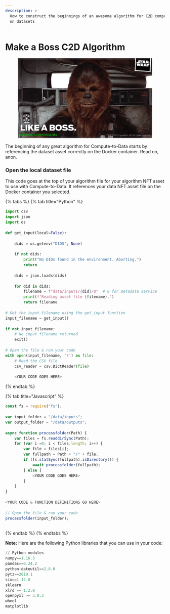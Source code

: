```yaml
---
description: >-
  How to construct the beginnings of an awesome algorithm for C2D compute jobs
  on datasets
---
```


# Make a Boss C2D Algorithm

<figure><img src="../../.gitbook/assets/gif/like-a-boss.gif" alt=""><figcaption></figcaption></figure>

The beginning of any great algorithm for Compute-to-Data starts by referencing the dataset asset correctly on the Docker container. Read on, anon.

### Open the local dataset file

This code goes at the top of your algorithm file for your algorithm NFT asset to use with Compute-to-Data. It references your data NFT asset file on the Docker container you selected.

{% tabs %}
{% tab title="Python" %}
```python
import csv
import json
import os

def get_input(local=False):

    dids = os.getenv("DIDS", None)

    if not dids:
        print("No DIDs found in the environment. Aborting.")
        return

    dids = json.loads(dids)

    for did in dids:
        filename = f"data/inputs/{did}/0"  # 0 for metadata service
        print(f"Reading asset file {filename}.")
        return filename

# Get the input filename using the get_input function
input_filename = get_input()

if not input_filename:
    # No input filename returned
    exit()
    
# Open the file & run your code
with open(input_filename, 'r') as file:
    # Read the CSV file
    csv_reader = csv.DictReader(file)
    
    <YOUR CODE GOES HERE>
```
{% endtab %}

{% tab title="Javascript" %}
```javascript
const fs = require("fs");

var input_folder = "/data/inputs";
var output_folder = "/data/outputs";

async function processfolder(Path) {
    var files = fs.readdirSync(Path);
    for (var i =0; i < files.length; i++) {
        var file = files[i];
        var fullpath = Path + "/" + file;
        if (fs.statSync(fullpath).isDirectory()) {
            await processfolder(fullpath);
        } else {
            <YOUR CODE GOES HERE>
        }
    }
}

<YOUR CODE & FUNCTION DEFINITIONS GO HERE>

// Open the file & run your code
processfolder(input_folder);
    
```
{% endtab %}
{% endtabs %}

**Note:** Here are the following Python libraries that you can use in your code:

```python
// Python modules
numpy==1.16.3
pandas==0.24.2
python-dateutil==2.8.0
pytz==2019.1
six==1.12.0
sklearn
xlrd == 1.2.0
openpyxl >= 3.0.3
wheel
matplotlib
```
